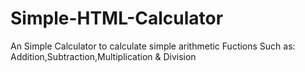 # Simple-HTML-Calculator
An Simple Calculator to calculate simple arithmetic Fuctions Such as: Addition,Subtraction,Multiplication &amp; Division
